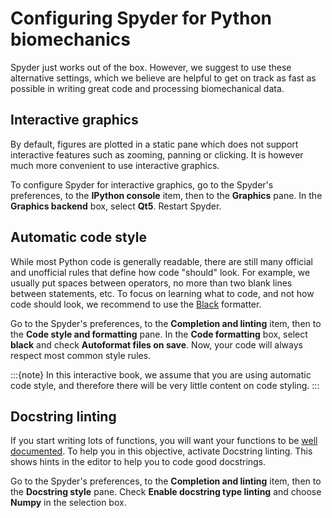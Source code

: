 # Configuring Spyder for Python biomechanics

Spyder just works out of the box. However, we suggest to use these alternative settings, which we believe are helpful to get on track as fast as possible in writing great code and processing biomechanical data.

## Interactive graphics

By default, figures are plotted in a static pane which does not support interactive features such as zooming, panning or clicking. It is however much more convenient to use interactive graphics.

To configure Spyder for interactive graphics, go to the Spyder's preferences, to the **IPython console** item, then to the **Graphics** pane. In the **Graphics backend** box, select **Qt5**. Restart Spyder.

## Automatic code style

While most Python code is generally readable, there are still many official and unofficial rules that define how code "should" look. For example, we usually put spaces between operators, no more than two blank lines between statements, etc. To focus on learning what to code, and not how code should look, we recommend to use the [Black](https://black.readthedocs.io) formatter.

Go to the Spyder's preferences, to the **Completion and linting** item, then to the **Code style and formatting** pane. In the **Code formatting** box, select **black** and check **Autoformat files on save**. Now, your code will always respect most common style rules.

:::{note}
In this interactive book, we assume that you are using automatic code style, and therefore there will be very little content on code styling.
:::

## Docstring linting

If you start writing lots of functions, you will want your functions to be [well documented](python_functions_docstrings.md). To help you in this objective, activate Docstring linting. This shows hints in the editor to help you to code good docstrings. 

Go to the Spyder's preferences, to the **Completion and linting** item, then to the **Docstring style** pane. Check **Enable docstring type linting** and choose **Numpy** in the selection box.
